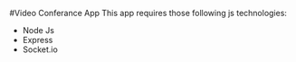 #Video Conferance App
This app requires those following js technologies:
- Node Js
- Express
- Socket.io
